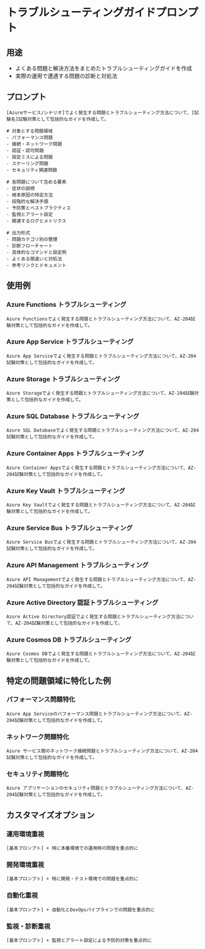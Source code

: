 # トラブルシューティングガイドプロンプト

## 用途
- よくある問題と解決方法をまとめたトラブルシューティングガイドを作成
- 実際の運用で遭遇する問題の診断と対処法

## プロンプト

```
[Azureサービス/シナリオ]でよく発生する問題とトラブルシューティング方法について、[試験名]試験対策として包括的なガイドを作成して。

# 対象とする問題領域
- パフォーマンス問題
- 接続・ネットワーク問題
- 認証・認可問題
- 設定ミスによる問題
- スケーリング問題
- セキュリティ関連問題

# 各問題について含める要素
- 症状の説明
- 根本原因の特定方法
- 段階的な解決手順
- 予防策とベストプラクティス
- 監視とアラート設定
- 関連するログとメトリクス

# 出力形式
- 問題カテゴリ別の整理
- 診断フローチャート
- 具体的なコマンドと設定例
- よくある間違いと対処法
- 参考リンクとドキュメント
```

## 使用例

### Azure Functions トラブルシューティング
```
Azure Functionsでよく発生する問題とトラブルシューティング方法について、AZ-204試験対策として包括的なガイドを作成して。
```

### Azure App Service トラブルシューティング
```
Azure App Serviceでよく発生する問題とトラブルシューティング方法について、AZ-204試験対策として包括的なガイドを作成して。
```

### Azure Storage トラブルシューティング
```
Azure Storageでよく発生する問題とトラブルシューティング方法について、AZ-204試験対策として包括的なガイドを作成して。
```

### Azure SQL Database トラブルシューティング
```
Azure SQL Databaseでよく発生する問題とトラブルシューティング方法について、AZ-204試験対策として包括的なガイドを作成して。
```

### Azure Container Apps トラブルシューティング
```
Azure Container Appsでよく発生する問題とトラブルシューティング方法について、AZ-204試験対策として包括的なガイドを作成して。
```

### Azure Key Vault トラブルシューティング
```
Azure Key Vaultでよく発生する問題とトラブルシューティング方法について、AZ-204試験対策として包括的なガイドを作成して。
```

### Azure Service Bus トラブルシューティング
```
Azure Service Busでよく発生する問題とトラブルシューティング方法について、AZ-204試験対策として包括的なガイドを作成して。
```

### Azure API Management トラブルシューティング
```
Azure API Managementでよく発生する問題とトラブルシューティング方法について、AZ-204試験対策として包括的なガイドを作成して。
```

### Azure Active Directory 認証トラブルシューティング
```
Azure Active Directory認証でよく発生する問題とトラブルシューティング方法について、AZ-204試験対策として包括的なガイドを作成して。
```

### Azure Cosmos DB トラブルシューティング
```
Azure Cosmos DBでよく発生する問題とトラブルシューティング方法について、AZ-204試験対策として包括的なガイドを作成して。
```

## 特定の問題領域に特化した例

### パフォーマンス問題特化
```
Azure App Serviceのパフォーマンス問題とトラブルシューティング方法について、AZ-204試験対策として包括的なガイドを作成して。
```

### ネットワーク問題特化
```
Azure サービス間のネットワーク接続問題とトラブルシューティング方法について、AZ-204試験対策として包括的なガイドを作成して。
```

### セキュリティ問題特化
```
Azure アプリケーションのセキュリティ問題とトラブルシューティング方法について、AZ-204試験対策として包括的なガイドを作成して。
```

## カスタマイズオプション

### 運用環境重視
```
[基本プロンプト] + 特に本番環境での運用時の問題を重点的に
```

### 開発環境重視
```
[基本プロンプト] + 特に開発・テスト環境での問題を重点的に
```

### 自動化重視
```
[基本プロンプト] + 自動化とDevOpsパイプラインでの問題を重点的に
```

### 監視・診断重視
```
[基本プロンプト] + 監視とアラート設定による予防的対策を重点的に
```